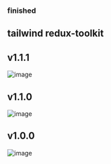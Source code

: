### finished
## tailwind redux-toolkit

## v1.1.1
![image](https://user-images.githubusercontent.com/74815003/195104702-1cb05e85-46c2-4d4e-9a3c-91969683dc0e.png)

## v1.1.0
![image](https://user-images.githubusercontent.com/74815003/194965855-88ffe4b6-ff77-49c4-a25c-d0aa7bd515ab.png)

## v1.0.0
![image](https://user-images.githubusercontent.com/74815003/194534769-f8a652d6-cb74-4548-9fa2-df1dab3b3ea0.png)
